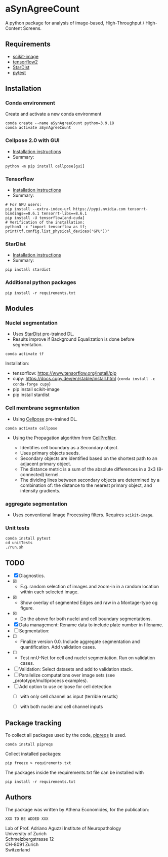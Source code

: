 # aSynAgreeCount

A python package for analysis of image-based, High-Throughput / High-Content Screens.




## Requirements

* [scikit-image](https://scikit-image.org/docs/stable/user_guide/install.html)
* [tensorflow2](//www.tensorflow.org/install/pip)
* [StarDist](https://github.com/stardist/stardist)
* [pytest](https://docs.pytest.org/en/7.4.x/)





## Installation

### Conda environment
Create and activate a new conda environment
```
conda create --name aSynAgreeCount python=3.9.18
conda activate aSynAgreeCount
```

### Cellpose 2.0 with GUI  
* [Installation instructions](https://github.com/MouseLand/cellpose)
* Summary:
```
python -m pip install cellpose[gui]
```

### Tensorflow
* [Installation instructions](https://www.tensorflow.org/install/pip)
* Summary:
```
# For GPU users:
pip install --extra-index-url https://pypi.nvidia.com tensorrt-bindings==8.6.1 tensorrt-libs==8.6.1
pip install -U tensorflow[and-cuda]
# Verification of the installation:
python3 -c "import tensorflow as tf; print(tf.config.list_physical_devices('GPU'))"
```

### StarDist
* [Installation instructions](https://github.com/stardist/stardist#installation)
* Summary:
```
pip install stardist
```

### Additional python packages
```
pip install -r requirements.txt
```
<!---
I installed:
    python -m pip install scikit-image matplotlib click
-->




## Modules

### Nuclei segmentation

* Uses [StarDist](https://github.com/stardist/stardist) pre-trained DL.
* Results improve if Background Equalization is done before segmentation.

```
conda activate tf
```

Installation:  
* tensorflow: https://www.tensorflow.org/install/pip
* cupy: https://docs.cupy.dev/en/stable/install.html (`conda install -c conda-forge cupy`)
* pip install scikit-image
* pip install stardist


### Cell membrane segmentation

* Using [Cellpose](https://github.com/mouseland/cellpose) pre-trained DL.

```
conda activate cellpose
```

* Using the Propagation algorithm from [CellProfiler](https://cellprofiler.org).  

    * Identifies cell boundary as a Secondary object.  
    * Uses primary objects seeds.  
    * Secondary objects are identified based on the shortest path to an adjacent primary object.  
    * The distance metric is a sum of the absolute differences in a 3x3 (8-connected) kernel.  
    * The dividing lines between secondary objects are determined by a combination of: the distance to the nearest primary object, and intensity gradients.  


### aggregate segmentation

- Uses conventional Image Processing filters. Requires `scikit-image`.


### Unit tests

```
conda install pytest
cd unitTests
./run.sh
```






## TODO

* [x] Diagnostics.
* [x] - E.g. random selection of images and zoom-in in a random location within each selected image.
* [x] - Show overlay of segmented Edges and raw in a Montage-type og figure.
* [x] - Do the above for both nuclei and cell boundary segmentations.
* [x] Data management: Rename data to include plate number in filename.
* [ ] Segmentation:
* [ ] - Finalize version 0.0. Include aggregate segmentation and quantification. Add validation cases.
* [ ] - Test nnU-Net for cell and nuclei segmentation. Run on validation cases.
* [ ] Validation: Select datasets and add to validation stack.
* [ ] Parallelize computations over image sets (see _prototype/multiprocess examples).
* [ ] Add option to use cellpose for cell detection
    * [ ] with only cell channel as input (terrible resutls)
    * [ ] with both nuclei and cell channel inputs






## Package tracking

To collect all packages used by the code, [pipreqs](https://github.com/bndr/pipreqs) is used.
```
conda install pipreqs
```

Collect installed packages:
```
pip freeze > requirements.txt
```

The packages inside the requirements.txt file can be installed with
```
pip install -r requirements.txt
```





## Authors

The package was written by Athena Economides, for the publication:

```
XXX TO BE ADDED XXX
```

Lab of Prof. Adriano Aguzzi
Institute of Neuropathology  
University of Zurich  
Schmelzbergstrasse 12  
CH-8091 Zurich  
Switzerland

